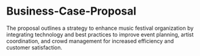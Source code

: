# Business-Case-Proposal
The proposal outlines a strategy to enhance music festival organization by integrating technology and best practices to improve event planning, artist coordination, and crowd management for increased efficiency and customer satisfaction.
